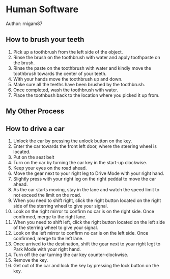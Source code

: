 # Human Software

Author: rnigam87

## How to brush your teeth

1) Pick up a toothbrush from the left side of the object.
2) Rinse the brush on the toothbrush with water and apply toothpaste on the brush.
3) Rinse the paste on the toothbrush with water and kindly move the toothbrush towards the center of your teeth.
4) With your hands move the toothbrush up and down.
5) Make sure all the teeths have been brushed by the toothbrush.
6) Once completed, wash the toothbrush with water.
7) Place the toothbush back to the location where you picked it up from.


## My Other Process

## How to drive a car

1) Unlock the car by pressing the unlock button on the key.
2) Enter the car towards the front left door, where the steering wheel is located.
3) Put on the seat belt
4) Turn on the car by turning the car key in the start-up clockwise.
5) Keep your eyes on the road ahead.
6) Move the gear next to your right leg to Drive Mode with your right hand.
7) Slightly press with your right leg on the right peddal to move the car ahead.
8) As the car starts moving, stay in the lane and watch the speed limit to not exceed the limit on the road.
9) When you need to shift right, click the right button located on the right side of the sterring wheel to give your signal.
10) Look on the right mirror to confirm no car is on the right side. Once confirmed, merge to the right lane.
11) When you need to shift left, click the right button located on the left side of the sterring wheel to give your signal.
12) Look on the left mirror to confirm no car is on the left side. Once confirmed, merge to the left lane.
13) Once arrived to the destination, shift the gear next to your right legt to Park Mode with your right hand.
14) Turn off the car turning the car key counter-clockwise.
15) Remove the key.
16) Get out of the car and lock the key by pressing the lock button on the key.

